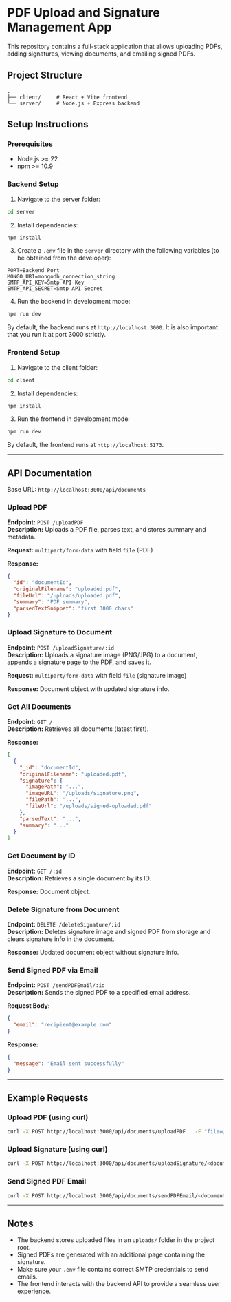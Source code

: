 
# PDF Upload and Signature Management App

This repository contains a full-stack application that allows uploading PDFs, adding signatures, viewing documents, and emailing signed PDFs.

## Project Structure

```
.
├── client/     # React + Vite frontend
└── server/     # Node.js + Express backend
```

## Setup Instructions

### Prerequisites

- Node.js >= 22
- npm >= 10.9

### Backend Setup

1. Navigate to the server folder:

```bash
cd server
```

2. Install dependencies:

```bash
npm install
```

3. Create a `.env` file in the `server` directory with the following variables (to be obtained from the developer):

```
PORT=Backend Port
MONGO_URI=mongodb_connection_string
SMTP_API_KEY=Smtp API Key
SMTP_API_SECRET=Smtp API Secret
```

4. Run the backend in development mode:

```bash
npm run dev
```

By default, the backend runs at `http://localhost:3000`. It is also important that you run it at port 3000 strictly.

### Frontend Setup

1. Navigate to the client folder:

```bash
cd client
```

2. Install dependencies:

```bash
npm install
```

3. Run the frontend in development mode:

```bash
npm run dev
```

By default, the frontend runs at `http://localhost:5173`.

---

## API Documentation

Base URL: `http://localhost:3000/api/documents`

### Upload PDF

**Endpoint:** `POST /uploadPDF`  
**Description:** Uploads a PDF file, parses text, and stores summary and metadata.

**Request:** `multipart/form-data` with field `file` (PDF)

**Response:**

```json
{
  "id": "documentId",
  "originalFilename": "uploaded.pdf",
  "fileUrl": "/uploads/uploaded.pdf",
  "summary": "PDF summary",
  "parsedTextSnippet": "first 3000 chars"
}
```

### Upload Signature to Document

**Endpoint:** `POST /uploadSignature/:id`  
**Description:** Uploads a signature image (PNG/JPG) to a document, appends a signature page to the PDF, and saves it.

**Request:** `multipart/form-data` with field `file` (signature image)

**Response:** Document object with updated signature info.

### Get All Documents

**Endpoint:** `GET /`  
**Description:** Retrieves all documents (latest first).

**Response:**

```json
[
  {
    "_id": "documentId",
    "originalFilename": "uploaded.pdf",
    "signature": {
      "imagePath": "...",
      "imageURL": "/uploads/signature.png",
      "filePath": "...",
      "fileUrl": "/uploads/signed-uploaded.pdf"
    },
    "parsedText": "...",
    "summary": "..."
  }
]
```

### Get Document by ID

**Endpoint:** `GET /:id`  
**Description:** Retrieves a single document by its ID.

**Response:** Document object.

### Delete Signature from Document

**Endpoint:** `DELETE /deleteSignature/:id`  
**Description:** Deletes signature image and signed PDF from storage and clears signature info in the document.

**Response:** Updated document object without signature info.

### Send Signed PDF via Email

**Endpoint:** `POST /sendPDFEmail/:id`  
**Description:** Sends the signed PDF to a specified email address.

**Request Body:**

```json
{
  "email": "recipient@example.com"
}
```

**Response:**

```json
{
  "message": "Email sent successfully"
}
```

---

## Example Requests

### Upload PDF (using curl)

```bash
curl -X POST http://localhost:3000/api/documents/uploadPDF   -F "file=@/path/to/yourfile.pdf"
```

### Upload Signature (using curl)

```bash
curl -X POST http://localhost:3000/api/documents/uploadSignature/<documentId>   -F "file=@/path/to/signature.png"
```

### Send Signed PDF Email

```bash
curl -X POST http://localhost:3000/api/documents/sendPDFEmail/<documentId>   -H "Content-Type: application/json"   -d '{"email":"recipient@example.com"}'
```

---

## Notes

- The backend stores uploaded files in an `uploads/` folder in the project root.
- Signed PDFs are generated with an additional page containing the signature.
- Make sure your `.env` file contains correct SMTP credentials to send emails.
- The frontend interacts with the backend API to provide a seamless user experience.
